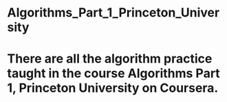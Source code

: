 # Algorithms_Part_1_Princeton_University

# There are all the algorithm practice taught in the course Algorithms Part 1, Princeton University on Coursera.
